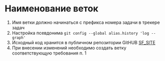 # Наименование веток  
1. Имя ветки должно начинаться с префикса номера задачи в трекере задач
2. Настройка псевдонима ```git config --global alias.history 'log --graph'```
3. Исходный код хранится в публичном репозитории GitHUB [SF_SITE](https://github.com/khramtsovskiy/sf_site.git)
4. При внесении изменений необходимо создать ветку соответствующую требования п. 1
